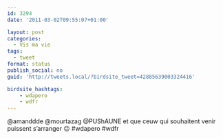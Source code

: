 ```yaml
---
id: 3294
date: '2011-03-02T09:55:07+01:00'

layout: post
categories:
  - Vis ma vie
tags:
  - tweet
format: status
publish_social: no
guid: 'http://tweets.local/?birdsite_tweet=42885639003324416'

birdsite_hashtags:
    - wdapero
    - wdfr
---
```


@amanddde @mourtazag @PUShAUNE et que ceuw qui souhaitent venir puissent s’arranger 😉 #wdapero #wdfr